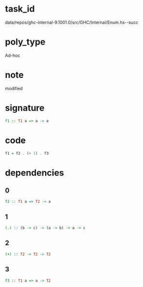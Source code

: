 
# task_id
data/repos/ghc-internal-9.1001.0/src/GHC/Internal/Enum.hs--succ

# poly_type
Ad-hoc

# note
modified

# signature
```haskell
f1 :: T1 a => a -> a
```  

# code
```haskell
f1 = f2 . (+ 1) . f3
```

# dependencies
## 0
```haskell
f2 :: T1 a => T2 -> a
```
## 1
```haskell
(.) :: (b -> c) -> (a -> b) -> a -> c
```
## 2
```haskell
(+) :: T2 -> T2 -> T2
```
## 3
```haskell
f3 :: T1 a => a -> T2
```